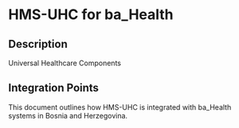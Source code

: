 # HMS-UHC for ba_Health

## Description

Universal Healthcare Components

## Integration Points

This document outlines how HMS-UHC is integrated with ba_Health systems in Bosnia and Herzegovina.
